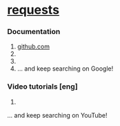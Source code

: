 # [requests](https://github.com/psf/requests)
### Documentation
1. [github.com](https://github.com/psf/requests)
2. []()
3. []()
4. []()
... and keep searching on Google!
### Video tutorials [eng]
1. []()

... and keep searching on YouTube!